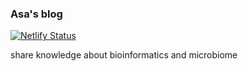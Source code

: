 ### Asa's blog

[![Netlify Status](https://api.netlify.com/api/v1/badges/086493e4-965f-4773-8cbd-117701370d2d/deploy-status)](https://app.netlify.com/sites/asa-blog/deploys)

share knowledge about bioinformatics and microbiome